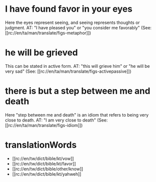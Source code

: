 # I have found favor in your eyes

Here the eyes represent seeing, and seeing represents thoughts or judgment. AT: "I have pleased you" or "you consider me favorably" (See: [[rc://en/ta/man/translate/figs-metaphor]])

# he will be grieved

This can be stated in active form. AT: "this will grieve him" or "he will be very sad" (See: [[rc://en/ta/man/translate/figs-activepassive]])

# there is but a step between me and death

Here "step between me and death" is an idiom that refers to being very close to death. AT: "I am very close to death" (See: [[rc://en/ta/man/translate/figs-idiom]])

# translationWords

* [[rc://en/tw/dict/bible/kt/vow]]
* [[rc://en/tw/dict/bible/kt/favor]]
* [[rc://en/tw/dict/bible/other/know]]
* [[rc://en/tw/dict/bible/kt/yahweh]]